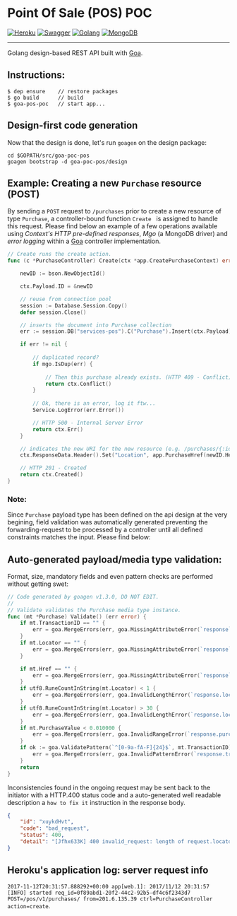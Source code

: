 # Point Of Sale (POS) POC
[![Heroku](https://heroku-badge.herokuapp.com/?app=psavelis&root=ui&svg=1)](https://psavelis.herokuapp.com/pos/v1/purchases/5a07c7c3f44ead00043e5f96)
[![Swagger](https://img.shields.io/swagger/valid/2.0/https/raw.githubusercontent.com/psavelis/goa-pos-poc/master/public/swagger/swagger.json.svg)](https://raw.githubusercontent.com/psavelis/goa-pos-poc/master/public/swagger/swagger.json)
[![Golang](https://img.shields.io/badge/language-go-blue.svg)](https://img.shields.io/badge/language-go-blue.svg)
[![MongoDB](https://img.shields.io/badge/dbengine-mongodb%203.2-yellow.svg)](https://img.shields.io/badge/dbengine-mongodb%203.2-yellow.svg)

---
Golang design-based REST API built with [Goa](https://goa.design/).

## Instructions:
```
$ dep ensure    // restore packages
$ go build      // build
$ goa-pos-poc   // start app...
```

## Design-first code generation
Now that the design is done, let's run `goagen` on the design package:
```
cd $GOPATH/src/goa-poc-pos
goagen bootstrap -d goa-poc-pos/design
```


## Example: Creating a new `Purchase` resource (POST)
By sending a `POST` request to `/purchases` prior to create a new resource of type `Purchase`, a controller-bound function ``Create `` is assigned to handle this request. Please find below an example of a few operations available using *Context's HTTP pre-defined responses*, *Mgo* (a MongoDB driver) and *error logging* within a [Goa](https://goa.design/) controller implementation.

````go
// Create runs the create action.
func (c *PurchaseController) Create(ctx *app.CreatePurchaseContext) error {

	newID := bson.NewObjectId()

	ctx.Payload.ID = &newID

	// reuse from connection pool
	session := Database.Session.Copy()
	defer session.Close()

	// inserts the document into Purchase collection
	err := session.DB("services-pos").C("Purchase").Insert(ctx.Payload)

	if err != nil {
	
		// duplicated record?
		if mgo.IsDup(err) {
		
			// Then this purchase already exists. (HTTP 409 - Conflict)
			return ctx.Conflict()
		}
		
		// Ok, there is an error, log it ftw...
		Service.LogError(err.Error())

		// HTTP 500 - Internal Server Error
		return ctx.Err()
	}

	// indicates the new URI for the new resource (e.g. /purchases/{:id})
    ctx.ResponseData.Header().Set("Location", app.PurchaseHref(newID.Hex()))

	// HTTP 201 - Created
	return ctx.Created()
}
````

### Note:
Since `Purchase` payload type has been defined on the api design at the very begining, field validation was automatically generated preventing the forwarding-request to be processed by a controller until all defined constraints matches the input.
Please find below:

## Auto-generated payload/media type validation:
Format, size, mandatory fields and even pattern checks are performed without getting swet: 
````go
// Code generated by goagen v1.3.0, DO NOT EDIT.
//
// Validate validates the Purchase media type instance.
func (mt *Purchase) Validate() (err error) {
	if mt.TransactionID == "" {
		err = goa.MergeErrors(err, goa.MissingAttributeError(`response`, "transaction_id"))
	}
	if mt.Locator == "" {
		err = goa.MergeErrors(err, goa.MissingAttributeError(`response`, "locator"))
	}

	if mt.Href == "" {
		err = goa.MergeErrors(err, goa.MissingAttributeError(`response`, "href"))
	}
	if utf8.RuneCountInString(mt.Locator) < 1 {
		err = goa.MergeErrors(err, goa.InvalidLengthError(`response.locator`, mt.Locator, utf8.RuneCountInString(mt.Locator), 1, true))
	}
	if utf8.RuneCountInString(mt.Locator) > 30 {
		err = goa.MergeErrors(err, goa.InvalidLengthError(`response.locator`, mt.Locator, utf8.RuneCountInString(mt.Locator), 30, false))
	}
	if mt.PurchaseValue < 0.010000 {
		err = goa.MergeErrors(err, goa.InvalidRangeError(`response.purchase_value`, mt.PurchaseValue, 0.010000, true))
	}
	if ok := goa.ValidatePattern(`^[0-9a-fA-F]{24}$`, mt.TransactionID); !ok {
		err = goa.MergeErrors(err, goa.InvalidPatternError(`response.transaction_id`, mt.TransactionID, `^[0-9a-fA-F]{24}$`))
	}
	return
}


````
Inconsistencies found in the ongoing request may be sent back to the initiator with a HTTP.400 status code and a auto-generated well readable description a `how to fix it` instruction in the response body.

````json
{
	"id": "xuykdHvt",
	"code": "bad_request",
	"status": 400,
	"detail": "[Jfhx633K] 400 invalid_request: length of request.locator must be greater than or equal to 1 but got value \"\" (len=0)"
}
````

## Heroku's application log: server request info
`2017-11-12T20:31:57.888292+00:00 app[web.1]: 2017/11/12 20:31:57 [INFO] started req_id=0f89abd1-20f2-44c2-92b5-df4c6f2343d7 POST=/pos/v1/purchases/ from=201.6.135.39 ctrl=PurchaseController action=create`.
